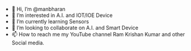- 👋 Hi, I’m @manbharan
- 👀 I’m interested in A.I. and IOT/IOE Device
- 🌱 I’m currently learning Sensors
- 💞️ I’m looking to collaborate on A.I. and Smart Device
- 📫 How to reach me my YouTube channel Ram Krishan Kumar and other 
Social media.

<!---
manbharan/manbharan is a ✨ special ✨ repository because its `README.md` (this file) appears on your GitHub profile.
You can click the Preview link to take a look at your changes.
--->
